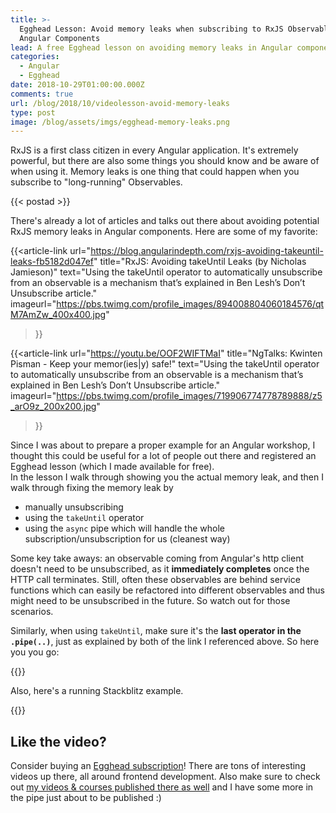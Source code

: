 ```yaml
---
title: >-
  Egghead Lesson: Avoid memory leaks when subscribing to RxJS Observables in
  Angular Components
lead: A free Egghead lesson on avoiding memory leaks in Angular components
categories:
  - Angular
  - Egghead
date: 2018-10-29T01:00:00.000Z
comments: true
url: /blog/2018/10/videolesson-avoid-memory-leaks
type: post
image: /blog/assets/imgs/egghead-memory-leaks.png
---
```


<div class="article-intro">
	RxJS is a first class citizen in every Angular application. It's extremely powerful, but there are also some things you should know and be aware of when using it. Memory leaks is one thing that could happen when you subscribe to "long-running" Observables.
</div>

{{< postad >}}

There's already a lot of articles and talks out there about avoiding potential RxJS memory leaks in Angular components. Here are some of my favorite:

{{<article-link
    url="https://blog.angularindepth.com/rxjs-avoiding-takeuntil-leaks-fb5182d047ef"
    title="RxJS: Avoiding takeUntil Leaks (by Nicholas Jamieson)"
    text="Using the takeUntil operator to automatically unsubscribe from an observable is a mechanism that’s explained in Ben Lesh’s Don’t Unsubscribe article."
    imageurl="https://pbs.twimg.com/profile_images/894008804060184576/qtM7AmZw_400x400.jpg"
>}}

{{<article-link
    url="https://youtu.be/OOF2WIFTMaI"
    title="NgTalks: Kwinten Pisman - Keep your memor(ies|y) safe!"
    text="Using the takeUntil operator to automatically unsubscribe from an observable is a mechanism that’s explained in Ben Lesh’s Don’t Unsubscribe article."
    imageurl="https://pbs.twimg.com/profile_images/719906774778789888/z5_arO9z_200x200.jpg"
>}}

Since I was about to prepare a proper example for an Angular workshop, I thought this could be useful for a lot of people out there and registered an Egghead lesson (which I made available for free).  
In the lesson I walk through showing you the actual memory leak, and then I walk through fixing the memory leak by 

- manually unsubscribing
- using the `takeUntil` operator
- using the `async` pipe which will handle the whole subscription/unsubscription for us (cleanest way)

Some key take aways: an observable coming from Angular's http client doesn't need to be unsubscribed, as it **immediately completes** once the HTTP call terminates. Still, often these observables are behind service functions which can easily be refactored into different observables and thus might need to be unsubscribed in the future. So watch out for those scenarios.

Similarly, when using `takeUntil`, make sure it's the **last operator in the `.pipe(..)`**, just as explained by both of the link I referenced above. So here you you go:

{{<egghead-lesson uid="lessons/angular-avoid-memory-leaks-when-subscribing-to-rxjs-observables-in-angular-components">}}
 

Also, here's a running Stackblitz example.

{{<stackblitz uid="edit/egghead-angular-rxjs-memoryleak" >}}
 

## Like the video?

Consider buying an [Egghead subscription](https://egghead.io/pricing?from=go-pro-nav)! There are tons of interesting videos up there, all around frontend development. Also make sure to check out [my videos & courses published there as well](/videos) and I have some more in the pipe just about to be published :)
